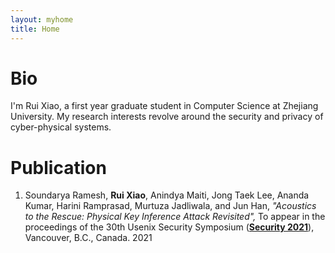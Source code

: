 ```yaml
---
layout: myhome
title: Home
---
```


# Bio

I'm Rui Xiao, a first year graduate student in Computer Science at Zhejiang University. My research interests revolve around the security and privacy of cyber-physical systems.

# Publication

1. Soundarya Ramesh, **Rui Xiao**, Anindya Maiti, Jong Taek Lee, Ananda Kumar, Harini Ramprasad, Murtuza Jadliwala, and Jun Han,
   *"Acoustics to the Rescue: Physical Key Inference Attack Revisited",*
   To appear in the proceedings of the 30th Usenix Security Symposium
   (**[Security 2021](https://www.usenix.org/conference/usenixsecurity21)**),
   Vancouver, B.C., Canada. 2021
